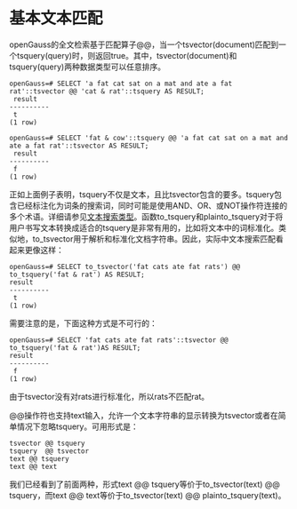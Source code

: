 # 基本文本匹配

openGauss的全文检索基于匹配算子@@，当一个tsvector\(document\)匹配到一个tsquery\(query\)时，则返回true。其中，tsvector\(document\)和tsquery\(query\)两种数据类型可以任意排序。

```
openGauss=# SELECT 'a fat cat sat on a mat and ate a fat rat'::tsvector @@ 'cat & rat'::tsquery AS RESULT;
 result
----------
 t
(1 row)
```

```
openGauss=# SELECT 'fat & cow'::tsquery @@ 'a fat cat sat on a mat and ate a fat rat'::tsvector AS RESULT;
 result
----------
 f
(1 row)
```

正如上面例子表明，tsquery不仅是文本，且比tsvector包含的要多。tsquery包含已经标注化为词条的搜索词，同时可能是使用AND、OR、或NOT操作符连接的多个术语。详细请参见[文本搜索类型](文本搜索类型.md)。函数to\_tsquery和plainto\_tsquery对于将用户书写文本转换成适合的tsquery是非常有用的，比如将文本中的词标准化。类似地，to\_tsvector用于解析和标准化文档字符串。因此，实际中文本搜索匹配看起来更像这样：

```
openGauss=# SELECT to_tsvector('fat cats ate fat rats') @@ to_tsquery('fat & rat') AS RESULT;
result
----------
 t
(1 row)
```

需要注意的是，下面这种方式是不可行的：

```
openGauss=# SELECT 'fat cats ate fat rats'::tsvector @@ to_tsquery('fat & rat')AS RESULT;
result
----------
 f
(1 row)
```

由于tsvector没有对rats进行标准化，所以rats不匹配rat。

@@操作符也支持text输入，允许一个文本字符串的显示转换为tsvector或者在简单情况下忽略tsquery。可用形式是：

```
tsvector @@ tsquery
tsquery  @@ tsvector
text @@ tsquery
text @@ text
```

我们已经看到了前面两种，形式text @@ tsquery等价于to\_tsvector\(text\) @@ tsquery，而text @@ text等价于to\_tsvector\(text\) @@ plainto\_tsquery\(text\)。
